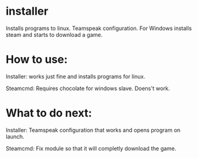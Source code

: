 # installer

Installs programs to linux.
Teamspeak configuration.
For Windows installs steam and starts to download a game.




# How to use:

Installer: works just fine and installs programs for linux.

Steamcmd: Requires chocolate for windows slave. Doens't work.

# What to do next:

Installer: Teamspeak configuration that works and opens program on launch.

Steamcmd: Fix module so that it will completly download the game.
